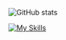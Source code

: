 ![GitHub stats](https://github-readme-stats.vercel.app/api?username=Kevinme789&show_icons=true&theme=buefy)

[![My Skills](https://skillicons.dev/icons?i=discord,unity,visualstudio,git,docker,linux,java,py,cs&perline=9)](https://skillicons.dev)
